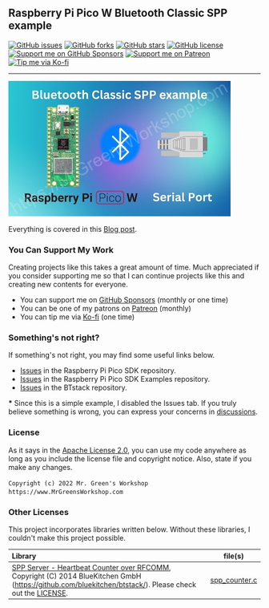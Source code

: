 ## Raspberry Pi Pico W Bluetooth Classic SPP example

[<img src="https://img.shields.io/github/issues/MrGreensWorkshop/RasPiPicoSDK_BT_Classic_SPP" alt="GitHub issues" data-no-image-viewer>](https://github.com/MrGreensWorkshop/RasPiPicoSDK_BT_Classic_SPP/issues)
[<img src="https://img.shields.io/github/forks/MrGreensWorkshop/RasPiPicoSDK_BT_Classic_SPP?style=flat" alt="GitHub forks" data-no-image-viewer>](https://github.com/MrGreensWorkshop/RasPiPicoSDK_BT_Classic_SPP/blob/main/README.md#readme)
[<img src="https://img.shields.io/github/stars/MrGreensWorkshop/RasPiPicoSDK_BT_Classic_SPP?style=flat" alt="GitHub stars" data-no-image-viewer>](https://github.com/MrGreensWorkshop/RasPiPicoSDK_BT_Classic_SPP/blob/main/README.md#readme)
[<img src="https://img.shields.io/github/license/MrGreensWorkshop/RasPiPicoSDK_BT_Classic_SPP" alt="GitHub license" data-no-image-viewer>](https://github.com/MrGreensWorkshop/RasPiPicoSDK_BT_Classic_SPP/blob/main/LICENSE.txt)
[<img src="https://shields.io/badge/Github%20Sponsors-Support%20me-blue?logo=GitHub+Sponsors" alt="Support me on GitHub Sponsors" data-no-image-viewer>](https://github.com/sponsors/MrGreensWorkshop "Support me on GitHub Sponsors")
[<img src="https://shields.io/badge/Patreon-Support%20me-blue?logo=Patreon" alt="Support me on Patreon" data-no-image-viewer>](https://patreon.com/MrGreensWorkshop "Support me on Patreon")
[<img src="https://shields.io/badge/Ko--fi-Tip%20me-blue?logo=kofi" alt="Tip me via Ko-fi" data-no-image-viewer>](https://ko-fi.com/MrGreensWorkshop "Tip me via Ko-fi")

---

[<img src="/docs/post_pic.jpg" max-height="250" alt="Raspberry Pi Pico W Bluetooth Classic SPP example">](https://www.mrgreensworkshop.com/posts/2023-02-16-raspberry-pi-pico-w-bluetooth-classic-spp)

Everything is covered in this [Blog post](https://www.mrgreensworkshop.com/posts/2023-02-16-raspberry-pi-pico-w-bluetooth-classic-spp).

### You Can Support My Work

Creating projects like this takes a great amount of time. Much appreciated if you consider supporting me so that I can continue projects like this and creating new contents for everyone.

- You can support me on [GitHub Sponsors](https://github.com/sponsors/MrGreensWorkshop "Support me on GitHub Sponsors") (monthly or one time)
- You can be one of my patrons on [Patreon](https://patreon.com/MrGreensWorkshop "Be my Patron") (monthly)
- You can tip me via [Ko-fi](https://ko-fi.com/MrGreensWorkshop "Tip Me via Ko-fi") (one time)

### Something's not right?

If something's not right, you may find some useful links below. 

- [Issues](https://github.com/raspberrypi/pico-sdk/issues/) in the Raspberry Pi Pico SDK repository.
- [Issues](https://github.com/raspberrypi/pico-examples/issues/) in the Raspberry Pi Pico SDK Examples repository.
- [Issues](https://github.com/bluekitchen/btstack/issues/) in the BTstack repository.

**\*** Since this is a simple example, I disabled the Issues tab. If you truly believe something is wrong, you can express your concerns in [discussions](https://github.com/MrGreensWorkshop/RasPiPicoSDK_BT_Classic_SPP/discussions).

### License

As it says in the [Apache License 2.0](https://github.com/MrGreensWorkshop/RasPiPicoSDK_BT_Classic_SPP/blob/main/LICENSE.txt), you can use my code anywhere as long as you include the license file and copyright notice. Also, state if you make any changes.

`Copyright (c) 2022 Mr. Green's Workshop https://www.MrGreensWorkshop.com`

### Other Licenses

This project incorporates libraries written below. Without these libraries, I couldn't make this project possible.

| Library                              | file(s) |
| :----------------------------------- | ------- |
| [SPP Server - Heartbeat Counter over RFCOMM](https://github.com/bluekitchen/btstack/blob/master/example/spp_counter.c), Copyright (C) 2014 BlueKitchen GmbH (https://github.com/bluekitchen/btstack/). Please check out the [LICENSE](https://github.com/MrGreensWorkshop/RasPiPicoSDK_BT_Classic_SPP/blob/main/src/btstack/LICENSE.txt). | [spp_counter.c](https://github.com/MrGreensWorkshop/RasPiPicoSDK_BT_Classic_SPP/blob/main/src/btstack/spp_counter.c) |
